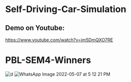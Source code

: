 # Self-Driving-Car-Simulation
## Demo on Youtube: 
https://www.youtube.com/watch?v=im5DmQXO7RE

# PBL-SEM4-Winners
![d](https://user-images.githubusercontent.com/75126845/169221440-7626ae23-420c-4862-88f4-31a28cce5784.jpeg)
![WhatsApp Image 2022-05-07 at 5 12 21 PM](https://user-images.githubusercontent.com/75126845/169221542-f69a9d78-0c72-4320-b554-ade2706daedd.jpeg)

